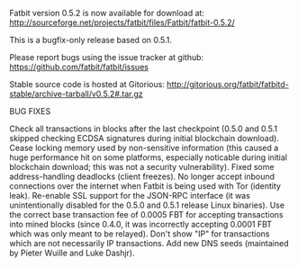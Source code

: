 Fatbit version 0.5.2 is now available for download at:
http://sourceforge.net/projects/fatbit/files/Fatbit/fatbit-0.5.2/

This is a bugfix-only release based on 0.5.1.

Please report bugs using the issue tracker at github:
https://github.com/fatbit/fatbit/issues

Stable source code is hosted at Gitorious:
http://gitorious.org/fatbit/fatbitd-stable/archive-tarball/v0.5.2#.tar.gz

BUG FIXES

Check all transactions in blocks after the last checkpoint (0.5.0 and 0.5.1 skipped checking ECDSA signatures during initial blockchain download).
Cease locking memory used by non-sensitive information (this caused a huge performance hit on some platforms, especially noticable during initial blockchain download; this was
not a security vulnerability).
Fixed some address-handling deadlocks (client freezes).
No longer accept inbound connections over the internet when Fatbit is being used with Tor (identity leak).
Re-enable SSL support for the JSON-RPC interface (it was unintentionally disabled for the 0.5.0 and 0.5.1 release Linux binaries).
Use the correct base transaction fee of 0.0005 FBT for accepting transactions into mined blocks (since 0.4.0, it was incorrectly accepting 0.0001 FBT which was only meant to be relayed).
Don't show "IP" for transactions which are not necessarily IP transactions.
Add new DNS seeds (maintained by Pieter Wuille and Luke Dashjr).

